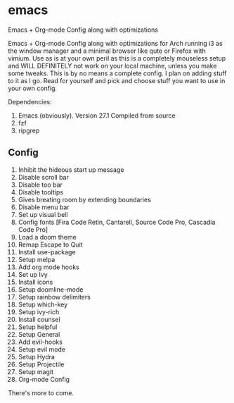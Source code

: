 # emacs
Emacs + Org-mode Config along with optimizations

Emacs + Org-mode Config along with optimizations for Arch running i3 as the window manager and a minimal browser like qute or Firefox with vimium.
Use as is at your own peril as this is a completely mouseless setup and WILL DEFINITELY not work on your local machine, unless you make some tweaks.
This is by no means a complete config. I plan on adding stuff to it as I go.
Read for yourself and pick and choose stuff you want to use in your own config.

Dependencies:

1. Emacs (obviously). Version 27.1
   Compiled from source
2. fzf
3. ripgrep

## Config

1. Inhibit the hideous start up message
2. Disable scroll bar
3. Disable too bar 
4. Disable tooltips
5. Gives breating room by extending boundaries
6. Disable menu bar
7. Set up visual bell
8. Config fonts [Fira Code Retin, Cantarell, Source Code Pro, Cascadia Code Pro]
9. Load a doom theme
10. Remap Escape to Quit
11. Install use-package
12. Setup melpa
13. Add org mode hooks
14. Set up Ivy
15. Install icons
16. Setup doomline-mode
17. Setup rainbow delimiters
18. Setup which-key
19. Setup ivy-rich
20. Install counsel
21. Setup helpful
22. Setup General
23. Add evil-hooks
24. Setup evil mode
25. Setup Hydra
26. Setup Projectile
27. Setup magit
28. Org-mode Config

There's more to come.

